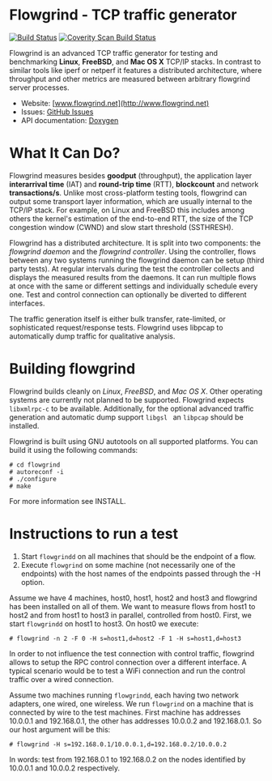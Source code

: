 Flowgrind - TCP traffic generator
=================================

[![Build Status](https://travis-ci.org/flowgrind/flowgrind.png?branch=master)](https://travis-ci.org/flowgrind/flowgrind)
[![Coverity Scan Build Status](https://scan.coverity.com/projects/1663/badge.svg)](https://scan.coverity.com/projects/1663)

Flowgrind is an advanced TCP traffic generator for testing and benchmarking **Linux**, **FreeBSD**, and **Mac OS X** TCP/IP stacks. In contrast to similar tools like iperf or netperf it features a distributed architecture, where throughput and other metrics are measured between arbitrary flowgrind server processes.

* Website: [www.flowgrind.net](http://www.flowgrind.net)
* Issues: [GitHub Issues](https://github.com/flowgrind/flowgrind/issues)
* API documentation: [Doxygen](http://www.flowgrind.net/doxygen/index.html)


What It Can Do?
===============

Flowgrind measures besides **goodput** (throughput), the application layer **interarrival time** (IAT) and **round-trip time** (RTT), **blockcount** and network **transactions/s**. Unlike most cross-platform testing tools, flowgrind can output some transport layer information, which are usually internal to the TCP/IP stack. For example, on Linux and FreeBSD this includes among others the kernel's estimation of the end-to-end RTT, the size of the TCP congestion window (CWND) and slow start threshold (SSTHRESH).

Flowgrind has a distributed architecture. It is split into two components: the *flowgrind daemon* and the *flowgrind controller*. Using the controller, flows between any two systems running the flowgrind daemon can be setup (third party tests). At regular intervals during the test the controller collects and displays the measured results from the daemons. It can run multiple flows at once with the same or different settings and individually schedule every one. Test and control connection can optionally be diverted to different interfaces.

The traffic generation itself is either bulk transfer, rate-limited, or sophisticated request/response tests. Flowgrind uses libpcap to automatically dump traffic for qualitative analysis.


Building flowgrind
==================

Flowgrind builds cleanly on *Linux*, *FreeBSD*, and *Mac OS X*. Other operating systems are currently not planned to be supported. Flowgrind expects `libxmlrpc-c` to be available. Additionally, for the optional advanced traffic generation and automatic dump support `libgsl ` an `libpcap` should be installed.

Flowgrind is built using GNU autotools on all supported platforms. You can build it using the following commands:

	# cd flowgrind
	# autoreconf -i
	# ./configure
	# make

For more information see INSTALL.


Instructions to run a test
==========================

1. Start `flowgrindd` on all machines that should be the endpoint of a flow.
2. Execute `flowgrind` on some machine (not necessarily one of the endpoints) with the host names of the endpoints passed through the -H option.

Assume we have 4 machines, host0, host1, host2 and host3 and flowgrind has been installed on all of them. We want to measure flows from host1 to host2 and from host1 to host3 in parallel, controlled from host0. First, we start `flowgrindd` on host1 to host3. On host0 we execute:

	# flowgrind -n 2 -F 0 -H s=host1,d=host2 -F 1 -H s=host1,d=host3

In order to not influence the test connection with control traffic, flowgrind allows to setup the RPC control connection over a different interface. A typical scenario would be to test a WiFi connection and run the control traffic over a wired connection.

Assume two machines running `flowgrindd`, each having two network adapters, one wired, one wireless. We run `flowgrind` on a machine that is connected by wire to the test machines. First machine has addresses 10.0.0.1 and 192.168.0.1, the other has addresses 10.0.0.2 and 192.168.0.1. So our host argument will be this:

	# flowgrind -H s=192.168.0.1/10.0.0.1,d=192.168.0.2/10.0.0.2

In words: test from 192.168.0.1 to 192.168.0.2 on the nodes identified by 10.0.0.1 and 10.0.0.2 respectively.
